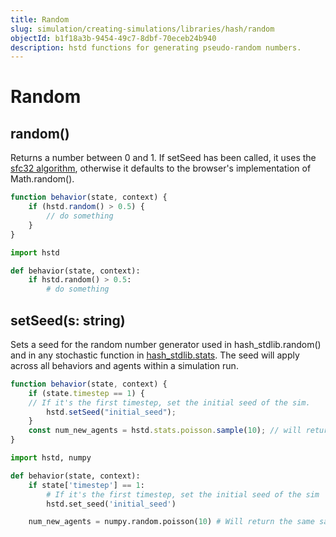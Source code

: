 ```yaml
---
title: Random
slug: simulation/creating-simulations/libraries/hash/random
objectId: b1f18a3b-9454-49c7-8dbf-70eceb24b940
description: hstd functions for generating pseudo-random numbers.
---
```


# Random

## random()

Returns a number between 0 and 1. If setSeed has been called, it uses the [sfc32 algorithm](https://github.com/bryc/code/blob/master/jshash/PRNGs.md#sfc32), otherwise it defaults to the browser's implementation of Math.random\(\).

<Tabs>
<Tab title="JavaScript">

```javascript
function behavior(state, context) {
    if (hstd.random() > 0.5) {
        // do something
    }
}
```

</Tab>
<Tab title="Python">

```python
import hstd

def behavior(state, context):
    if hstd.random() > 0.5:
        # do something
```

</Tab>
</Tabs>

## setSeed(s: string)

Sets a seed for the random number generator used in hash_stdlib.random\(\) and in any stochastic function in [hash_stdlib.stats](/docs/simulation/creating-simulations/libraries/hash/javascript-libraries#jstat-distributions). The seed will apply across all behaviors and agents within a simulation run.

<Tabs>
<Tab title="JavaScript">

```javascript
function behavior(state, context) {
    if (state.timestep == 1) {
    // If it's the first timestep, set the initial seed of the sim.
        hstd.setSeed("initial_seed");
    }
    const num_new_agents = hstd.stats.poisson.sample(10); // will return the same sample every run
}
```

</Tab>
<Tab title="Python">

```python
import hstd, numpy

def behavior(state, context):
    if state['timestep'] == 1:
        # If it's the first timestep, set the initial seed of the sim
        hstd.set_seed('initial_seed')

    num_new_agents = numpy.random.poisson(10) # Will return the same sample every run
```

</Tab>
</Tabs>
